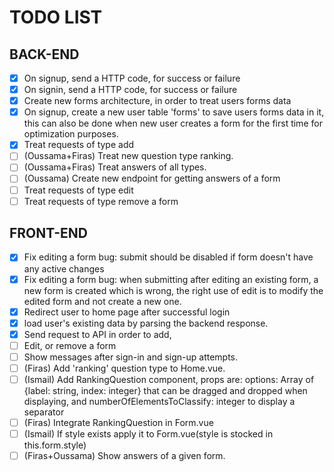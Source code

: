 # TODO LIST


## BACK-END

- [x] On signup, send a HTTP code, for success or failure
- [x] On signin, send a HTTP code, for success or failure
- [x] Create new forms architecture, in order to treat users forms data
- [x] On signup, create a new user table 'forms' to save users forms data in it, this can also be done when new user creates a form for the first time for optimization purposes.
- [x] Treat requests of type add
- [ ] (Oussama+Firas) Treat new question type ranking.
- [ ] (Oussama+Firas) Treat answers of all types.
- [ ] (Oussama) Create new endpoint for getting answers of a form
- [ ] Treat requests of type edit
- [ ] Treat requests of type  remove a form

## FRONT-END

- [x] Fix editing a form bug: submit should be disabled if form doesn't have any active changes
- [x] Fix editing a form bug: when submitting after editing an existing form, a new form is created which is wrong, the right use of edit is to modify the edited form and not create a new one.
- [x] Redirect user to home page after successful login
- [x] load user's existing data by parsing the backend response.
- [x] Send request to API in order to add,
- [ ] Edit, or remove a form
- [ ] Show messages after sign-in and sign-up attempts.
- [ ] (Firas) Add 'ranking' question type to Home.vue.
- [ ] (Ismail) Add RankingQuestion component, props are: options: Array of {label: string, index: integer} that can be dragged and dropped when displaying, and numberOfElementsToClassify: integer to display a separator
- [ ] (Firas) Integrate RankingQuestion in Form.vue
- [ ] (Ismail) If style exists apply it to Form.vue(style is stocked in this.form.style)
- [ ] (Firas+Oussama) Show answers of a given form.
